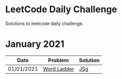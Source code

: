 # LeetCode Daily Challenge

Solutions to leetcode daily challenge.

# January 2021

| Date       | Problem | Solution |
| ---------- | ------- | -------- |
| 01/01/2021 | [Word Ladder](https://leetcode.com/explore/challenge/card/january-leetcoding-challenge-2021/580/week-2-january-8th-january-14th/3598/) | [JSg](./2021/january/word-ladder.js) |